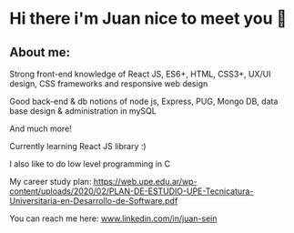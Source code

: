 # Hi there i'm Juan nice to meet you 👋

## About me: 

  Strong front-end knowledge of React JS, ES6+, HTML, CSS3+, UX/UI design, CSS frameworks and responsive web design

  Good back-end & db notions of node js, Express, PUG, Mongo DB, data base design & administration in mySQL

  And much more!

  Currently learning React JS library :) 
 
  I also like to do low level programming in C

  My career study plan: 
  https://web.upe.edu.ar/wp-content/uploads/2020/02/PLAN-DE-ESTUDIO-UPE-Tecnicatura-Universitaria-en-Desarrollo-de-Software.pdf

  You can reach me here: www.linkedin.com/in/juan-sein
